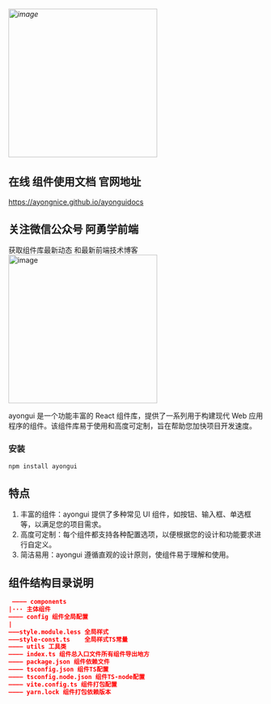  

###### <img width="294" alt="image" src="https://a-yongnice.gitee.io/ayonguidocs/images/AyongUI.png">

## 在线 组件使用文档 官网地址
 https://ayongnice.github.io/ayonguidocs


## 关注微信公众号 阿勇学前端

  获取组件库最新动态 和最新前端技术博客 <br/>
  <img width="294" alt="image" src="https://github.com/AyongNice/ayongUI/assets/89636513/ef7ea20e-f5d7-4b76-b892-cc864b2d9959">


ayongui 是一个功能丰富的 React 组件库，提供了一系列用于构建现代 Web 应用程序的组件。该组件库易于使用和高度可定制，旨在帮助您加快项目开发速度。

### 安装

```bash
npm install ayongui
```

## 特点

1. 丰富的组件：ayongui 提供了多种常见 UI 组件，如按钮、输入框、单选框等，以满足您的项目需求。
2. 高度可定制：每个组件都支持各种配置选项，以便根据您的设计和功能要求进行自定义。
3. 简洁易用：ayongui 遵循直观的设计原则，使组件易于理解和使用。

## 组件结构目录说明

```json
 ———— components
|··· 主体组件
———— config 组件全局配置
|
———style.module.less 全局样式
———style-const.ts    全局样式TS常量
———— utils 工具类
———— index.ts 组件总入口文件所有组件导出地方
———— package.json 组件依赖文件
———— tsconfig.json 组件TS配置
———— tsconfig.node.json 组件TS-node配置
———— vite.config.ts 组件打包配置
———— yarn.lock 组件打包依赖版本
```



